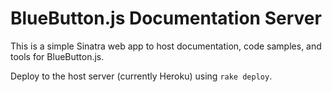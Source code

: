# BlueButton.js Documentation Server

This is a simple Sinatra web app to host documentation, code samples, and tools for BlueButton.js.

Deploy to the host server (currently Heroku) using `rake deploy`.
